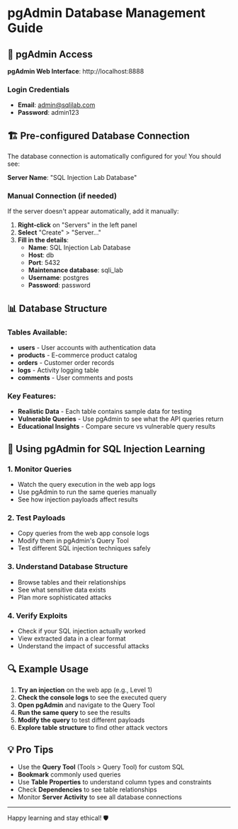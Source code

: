 # pgAdmin Database Management Guide

## 🔧 pgAdmin Access

**pgAdmin Web Interface**: http://localhost:8888

### Login Credentials
- **Email**: admin@sqlilab.com
- **Password**: admin123

## 🏗️ Pre-configured Database Connection

The database connection is automatically configured for you! You should see:

**Server Name**: "SQL Injection Lab Database"

### Manual Connection (if needed)
If the server doesn't appear automatically, add it manually:

1. **Right-click** on "Servers" in the left panel
2. **Select** "Create" > "Server..."
3. **Fill in the details**:
   - **Name**: SQL Injection Lab Database
   - **Host**: db
   - **Port**: 5432
   - **Maintenance database**: sqli_lab
   - **Username**: postgres
   - **Password**: password

## 📊 Database Structure

### Tables Available:
- **users** - User accounts with authentication data
- **products** - E-commerce product catalog
- **orders** - Customer order records
- **logs** - Activity logging table
- **comments** - User comments and posts

### Key Features:
- **Realistic Data** - Each table contains sample data for testing
- **Vulnerable Queries** - Use pgAdmin to see what the API queries return
- **Educational Insights** - Compare secure vs vulnerable query results

## 🎯 Using pgAdmin for SQL Injection Learning

### 1. **Monitor Queries**
- Watch the query execution in the web app logs
- Use pgAdmin to run the same queries manually
- See how injection payloads affect results

### 2. **Test Payloads**
- Copy queries from the web app console logs
- Modify them in pgAdmin's Query Tool
- Test different SQL injection techniques safely

### 3. **Understand Database Structure**
- Browse tables and their relationships
- See what sensitive data exists
- Plan more sophisticated attacks

### 4. **Verify Exploits**
- Check if your SQL injection actually worked
- View extracted data in a clear format
- Understand the impact of successful attacks

## 🔍 Example Usage

1. **Try an injection** on the web app (e.g., Level 1)
2. **Check the console logs** to see the executed query
3. **Open pgAdmin** and navigate to the Query Tool
4. **Run the same query** to see the results
5. **Modify the query** to test different payloads
6. **Explore table structure** to find other attack vectors

## 💡 Pro Tips

- Use the **Query Tool** (Tools > Query Tool) for custom SQL
- **Bookmark** commonly used queries
- Use **Table Properties** to understand column types and constraints
- Check **Dependencies** to see table relationships
- Monitor **Server Activity** to see all database connections

---

Happy learning and stay ethical! 🛡️
